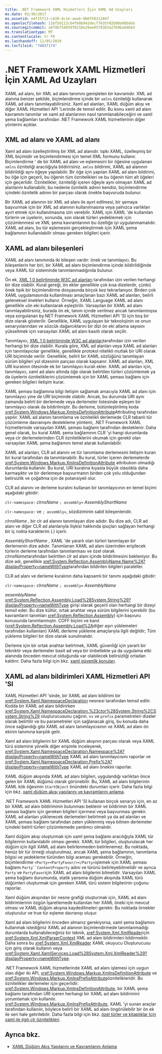 ```yaml
---
title: .NET Framework XAML Hizmetleri İçin XAML Ad Uzayları
ms.date: 03/30/2017
ms.assetid: e4f15f13-c420-4c1e-aeab-9b6f50212047
ms.openlocfilehash: 11bf5d112c64fb0b942decf7635f02b90a98bdeb
ms.sourcegitcommit: a4f9b754059f0210e29ae0578363a27b9ba84b64
ms.translationtype: MT
ms.contentlocale: tr-TR
ms.lasthandoff: 12/05/2019
ms.locfileid: "74837174"
---
```

# <a name="xaml-namespaces-for-net-framework-xaml-services"></a>.NET Framework XAML Hizmetleri İçin XAML Ad Uzayları
XAML ad alanı, bir XML ad alanı tanımını genişleten bir kavramdır. XML ad alanına benzer şekilde, biçimlendirme içinde bir `xmlns` özniteliği kullanarak XAML ad alanı tanımlayabilirsiniz. Xaml ad alanları, XAML düğüm akışı ve diğer XAML Hizmetleri API 'Lerinde de temsil edilir. Bu konu xaml ad alanı kavramını tanımlar ve xaml ad alanlarının nasıl tanımlanabileceğini ve xaml şema bağlamları tarafından .NET Framework XAML hizmetlerinin diğer yönlerini açıklar.  
  
## <a name="xml-namespace-and-xaml-namespace"></a>XML ad alanı ve XAML ad alanı  
 Xaml ad alanı özelleştirilmiş bir XML ad alanıdır. tıpkı XAML, özelleşmiş bir XML biçimidir ve biçimlendirmesi için temel XML formunu kullanır. Biçimlendirme ' de bir XAML ad alanı ve eşlemesini bir öğesine uygulanan `xmlns` özniteliği aracılığıyla bildirirsiniz. `xmlns` bildirimi, XAML ad alanının bildirildiği aynı öğeye yapılabilir. Bir öğe için yapılan XAML ad alanı bildirimi, bu öğe için geçerli, bu öğenin tüm öznitelikleri ve bu öğenin tüm alt öğeleri için geçerlidir. Öznitelikler, özniteliği içeren öğeyle aynı olmayan XAML ad alanlarını kullanabilir, bu nedenle öznitelik adının kendisi, biçimlendirme içindeki öznitelik adının bir parçası olarak önekte başvuruda bulunur.  
  
 Bir XAML ad alanının bir XML ad alanı ile ayırt edilmesi, bir şemaya başvurmak için bir XML ad alanının kullanılmasına veya yalnızca varlıkları ayırt etmek için kullanılmasına izin verebilir. XAML için XAML 'de kullanılan türlerin ve üyelerin, sonunda, son olarak türleri yedeklemek için çözümlenmesi ve XML şema kavramlarının bu özelliğe iyi uygulanmamalıdır. XAML ad alanı, bu tür eşlemesini gerçekleştirmek için XAML şema bağlamının kullanılabilir olması gereken bilgileri içerir.  
  
## <a name="xaml-namespace-components"></a>XAML ad alanı bileşenleri  
 XAML ad alanı tanımında iki bileşen vardır: önek ve tanımlayıcı. Bu bileşenlerin her biri, bir XAML ad alanı biçimlendirme içinde bildirildiğinde veya XAML tür sisteminde tanımlanmadığında bulunur.  
  
 Ön ek, [XML 1,0 belirtiminde W3C ad alanları](https://www.w3.org/TR/REC-xml-names/) tarafından izin verilen herhangi bir dize olabilir. Kural gereği, ön ekler genellikle çok kısa dizelerdir, çünkü önek tipik bir biçimlendirme dosyasında birçok kez tekrarlanıyor. Birden çok XAML uygulamasında kullanılması amaçlanan bazı XAML ad alanları, belirli geleneksel önekleri kullanır. Örneğin, XAML Language XAML ad alanı genellikle `x`ön eki kullanılarak eşleştirilir. Varsayılan bir XAML ad alanı tanımlayabilirsiniz, burada ön ek, tanım içinde verilmez ancak tanımlanmışsa veya sorgulanan by.NET Framework XAML Hizmetleri API 'SI için boş bir dize olarak gösterilir. Genellikle, XAML uygulayan bir teknolojinin ve onun senaryolarından ve sözcük dağarcıklarını bir dizi ön eki atlama sayısını yükseltmek için varsayılan XAML ad alanı kasıtlı olarak seçilir.  
  
 Tanımlayıcı, [XML 1,0 belirtiminde W3C ad alanları](https://www.w3.org/TR/REC-xml-names/)tarafından izin verilen herhangi bir dize olabilir. Kurala göre, XML ad alanları veya XAML ad alanları için tanımlayıcılar genellikle, genellikle protokol nitelikli mutlak bir URI olarak URI biçiminde verilir. Genellikle, belirli bir XAML sözlüğünü tanımlayan sürüm bilgileri yol dizesinin parçası olarak kapsanır. XAML ad alanları, XML URI kuralının ötesinde ek bir tanımlayıcı kuralı ekler. XAML ad alanları için, tanımlayıcı, xaml ad alanı altında öğe olarak belirtilen türleri çözümlemek ya da üyelerin özniteliklerini çözümlemek için bir XAML şeması bağlamı için gereken bilgileri iletişim kurar.  
  
 XAML şeması bağlamına bilgi iletişim sağlamak amacıyla XAML ad alanı için tanımlayıcı yine de URI biçiminde olabilir. Ancak, bu durumda URI aynı zamanda belirli bir derlemede veya derlemeler listesinde eşleşen bir tanımlayıcı olarak da bildirilmiştir. Bu derleme, bütünleştirilmiş koda <xref:System.Windows.Markup.XmlnsDefinitionAttribute>Attributing tarafından yapılır. XAML ad alanını tanımlama ve öznitelikli derlemede CLR tabanlı tür çözümleme davranışını destekleme yöntemi, .NET Framework XAML hizmetlerinde varsayılan XAML şeması bağlamı tarafından desteklenir. Daha genel olarak, bu kural XAML şema bağlamının CLR 'yi hangi durumlarda veya clr derlemelerinden CLR özniteliklerini okumak için gerekli olan varsayılan XAML şema bağlamını temel alarak kullanılabilir.  
  
 XAML ad alanları, CLR ad alanını ve tür tanımlama derlemesini iletişim kuran bir kural tarafından da tanımlanabilir. Bu kural, türler içeren derlemelerde <xref:System.Windows.Markup.XmlnsDefinitionAttribute> attributıon olmadığı durumlarda kullanılır. Bu kural, URI kuralına kıyasla büyük olasılıkla daha karmaşıktır ve bir derlemeye başvurmanın birden çok yolu olduğundan belirsizlik ve çoğaltma için de potansiyeli olur.  
  
 CLR ad alanını ve derleme kuralını kullanan bir tanımlayıcının en temel biçimi aşağıdaki gibidir:  
  
 `clr-namespace:` *clrnsName* `; assembly=` *AssemblyShortName*  
  
 `clr-namespace:` ve `; assembly=`, sözdiziminin sabit bileşenleridir.  
  
 *clrnsName* , bir clr ad alanını tanımlayan dize adıdır. Bu dize adı, CLR ad alanı ve diğer CLR ad alanlarıyla ilişkisi hakkında ipuçları sağlayan herhangi bir iç nokta karakterini (.) içerir.  
  
 *AssemblyShortName* , XAML 'de yararlı olan türleri tanımlayan bir derlemenin dize adıdır. Tanımlanan XAML ad alanı üzerinden erişilecek türlerin derleme tarafından tanımlanması ve özel olarak *clrnsName*tarafından belirtilen clr ad alanı içinde bildirilmesini bekleniyor. Bu dize adı, genellikle <xref:System.Reflection.AssemblyName.Name%2A?displayProperty=nameWithType>tarafından bildirilen bilgileri paraleller.  
  
 CLR ad alanı ve derleme kuralının daha kapsamlı bir tanımı aşağıdaki gibidir:  
  
 `clr-namespace:` *clrnsName* `; assembly=` *AssemblyName*  
  
 *assemblyName* <xref:System.Reflection.Assembly.Load%28System.String%29?displayProperty=nameWithType> girişi olarak geçerli olan herhangi bir dizeyi temsil eder. Bu dize kültür, ortak anahtar veya sürüm bilgilerini içerebilir (bu kavramların tanımları <xref:System.Reflection.Assembly>) için başvuru konusunda tanımlanmıştır. COFF biçimi ve kanıt (<xref:System.Reflection.Assembly.Load%2A>diğer aşırı yüklemeleri tarafından kullanılan) XAML derleme yükleme amaçlarıyla ilgili değildir; Tüm yükleme bilgileri bir dize olarak sunulmalıdır.  
  
 Derleme için bir ortak anahtar belirtmek, XAML güvenliği için yararlı bir tekniktir veya derlemeler basit ad veya bir önbellekte ya da uygulama etki alanında önceden mevcut olduğunda var olabilecek belirsizliği ortadan kaldırır. Daha fazla bilgi için bkz. [xaml güvenlik konuları](xaml-security-considerations.md).  
  
## <a name="xaml-namespace-declarations-in-the-xaml-services-api"></a>XAML ad alanı bildirimleri XAML Hizmetleri API 'SI  
 XAML Hizmetleri API 'sinde, bir XAML ad alanı bildirimi bir <xref:System.Xaml.NamespaceDeclaration> nesnesi tarafından temsil edilir. Kodda bir XAML ad alanı bildirirken <xref:System.Xaml.NamespaceDeclaration.%23ctor%28System.String%2CSystem.String%29> oluşturucusunu çağırın. `ns` ve `prefix` parametreleri dizeler olarak belirtilir ve bu parametreler için sağlanacak giriş, bu konuda daha önce sağlandığı gibi XAML ad alanı tanımlayıcısının ve XAML ad alanı ön ekinin tanımına karşılık gelir.  
  
 Xaml ad alanı bilgilerini bir XAML düğüm akışının parçası olarak veya XAML türü sistemine yönelik diğer erişimle inceleyerek, <xref:System.Xaml.NamespaceDeclaration.Namespace%2A?displayProperty=nameWithType> XAML ad alanı tanımlayıcısını raporlar ve <xref:System.Xaml.NamespaceDeclaration.Prefix%2A?displayProperty=nameWithType> XAML ad alanı önekini raporlar.  
  
 XAML düğüm akışında XAML ad alanı bilgileri, uygulandığı varlıktan önce gelen bir XAML düğümü olarak görünebilir. Bu, XAML ad alanı bilgilerinin XAML kök öğesinin `StartObject` önündeki durumları içerir. Daha fazla bilgi için bkz. [xaml düğüm akışı yapılarını ve kavramlarını anlama](understanding-xaml-node-stream-structures-and-concepts.md).  
  
 .NET Framework XAML Hizmetleri API 'SI kullanan birçok senaryo için, en az bir XAML ad alanı bildiriminin bulunması beklenir ve bildirimin bir XAML şeması bağlamı için gereken bilgileri içermesi veya başvurması gerekir. XAML ad alanları yüklenecek derlemeleri belirtmeli ya da ad alanları ve XAML şeması bağlamı tarafından zaten yüklenmiş veya bilinen derlemeler içindeki belirli türleri çözümlemede yardımcı olmalıdır.  
  
 Xaml düğüm akışı oluşturmak için xaml şema bağlamı aracılığıyla XAML tür bilgilerinin kullanılabilir olması gerekir. XAML tür bilgileri, oluşturulacak her düğüm için ilgili XAML ad alanı belirlenmeden belirlenemez. Bu noktada, henüz bir tür örneği oluşturulmaz, ancak XAML şema bağlamının, tanımlama bilgisi ve yedekleme türünden bilgi araması gerekebilir. Örneğin, biçimlendirme `<Party><PartyFavor/></Party>`işlemek için XAML şeması bağlamı `Party``ContentProperty` adını ve türünü belirleyebilmelidir ve ayrıca `Party` ve `PartyFavor`için XAML ad alanı bilgilerini bilmelidir. Varsayılan XAML şema bağlamı durumunda, statik yansıma düğüm akışında XAML türü düğümleri oluşturmak için gereken XAML türü sistem bilgilerinin çoğunu raporlar.  
  
 Xaml düğüm akışından bir nesne grafiği oluşturmak için, XAML ad alanı bildirimlerinin özgün İşaretlemede kullanılan her XAML öneki için mevcut olması ve XAML düğüm akışına kaydedilmeleri gerekir. Bu noktada örnekler oluşturulur ve true tür eşleme davranışı oluşur.  
  
 Xaml ad alanı bilgilerini önceden almanız gerekiyorsa, xaml şema bağlamını kullanmak istediğiniz XAML ad alanının biçimlendirmede tanımlanmadığı durumlarda kullanabileceğiniz bir teknik, <xref:System.Xml.XmlReader>için <xref:System.Xml.XmlParserContext> XML ad alanı bildirimleri bildirmektir. Daha sonra bu <xref:System.Xml.XmlReader> XAML okuyucu Oluşturucusu için giriş olarak kullanın veya <xref:System.Xaml.XamlServices.Load%28System.Xml.XmlReader%29?displayProperty=nameWithType>.  
  
 .NET Framework XAML hizmetlerinde XAML ad alanı işlemesi için uygun olan diğer iki API, <xref:System.Windows.Markup.XmlnsDefinitionAttribute> ve <xref:System.Windows.Markup.XmlnsPrefixAttribute>öznitelikleridir. Bu öznitelikler derlemeler için geçerlidir. <xref:System.Windows.Markup.XmlnsDefinitionAttribute>, bir XAML şema bağlamı tarafından URI içeren herhangi bir XAML ad alanı bildirimini yorumlamak için kullanılır. <xref:System.Windows.Markup.XmlnsPrefixAttribute>, XAML 'yi sunan araçlar tarafından kullanılır, böylece belirli bir XAML ad alanı öngörülebilir bir ön ek ile seri hale getirilebilir. Daha fazla bilgi için bkz. [özel türler ve kitaplıklar Için xaml ıle ılgılı clr öznitelikleri](xaml-related-clr-attributes-for-custom-types-and-libraries.md).  
  
## <a name="see-also"></a>Ayrıca bkz.

- [XAML Düğüm Akış Yapılarını ve Kavramlarını Anlama](understanding-xaml-node-stream-structures-and-concepts.md)
